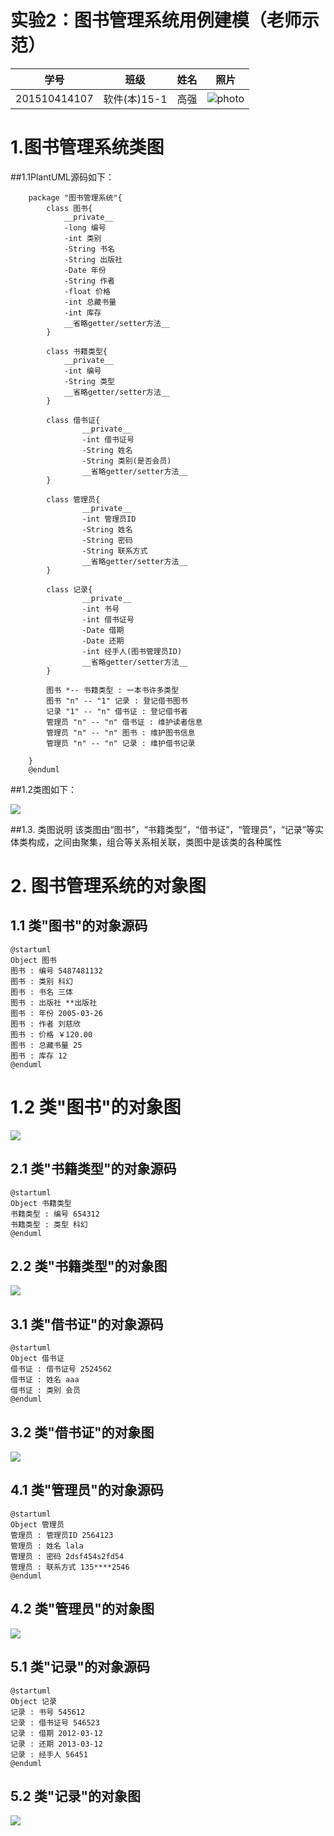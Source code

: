 # 实验2：图书管理系统用例建模（老师示范）
|学号|班级|姓名|照片|
|:----------:|:---------:| :----:|:-----:|
|201510414107|软件(本)15-1|高强|![photo](../photo.gif)|

# 1.图书管理系统类图

##1.1PlantUML源码如下：

``` @startuml
    package "图书管理系统"{
        class 图书{
            __private__
            -long 编号
            -int 类别
            -String 书名
            -String 出版社
            -Date 年份
            -String 作者
            -float 价格
            -int 总藏书量
            -int 库存
            __省略getter/setter方法__
        }
    
        class 书籍类型{
            __private__
            -int 编号
            -String 类型
            __省略getter/setter方法__
        }
    
        class 借书证{
                __private__
                -int 借书证号
                -String 姓名
                -String 类别(是否会员)
                __省略getter/setter方法__
        }
    
        class 管理员{
                __private__
                -int 管理员ID
                -String 姓名
                -String 密码
                -String 联系方式
                __省略getter/setter方法__
        }
    
        class 记录{
                __private__
                -int 书号
                -int 借书证号
                -Date 借期
                -Date 还期
                -int 经手人(图书管理员ID)
                __省略getter/setter方法__
        }
    
        图书 *-- 书籍类型 : 一本书许多类型
        图书 "n" -- "1" 记录 : 登记借书图书
        记录 "1" -- "n" 借书证 : 登记借书者
        管理员 "n" -- "n" 借书证 : 维护读者信息
        管理员 "n" -- "n" 图书 : 维护图书信息
        管理员 "n" -- "n" 记录 : 维护借书记录
    
    }
    @enduml
```


##1.2类图如下：

![](bookManageClassPicture.png)

##1.3. 类图说明
该类图由“图书”，“书籍类型”，“借书证”，“管理员”，“记录”等实体类构成，之间由聚集，组合等关系相关联，类图中是该类的各种属性

# 2. 图书管理系统的对象图

## 1.1 类"图书"的对象源码
```
@startuml
Object 图书
图书 : 编号 5487481132
图书 : 类别 科幻
图书 : 书名 三体
图书 : 出版社 **出版社
图书 : 年份 2005-03-26
图书 : 作者 刘慈欣
图书 : 价格 ￥120.00
图书 : 总藏书量 25
图书 : 库存 12
@enduml
```
# 1.2 类"图书"的对象图

![](book.png)

## 2.1 类"书籍类型"的对象源码
```
@startuml
Object 书籍类型
书籍类型 : 编号 654312
书籍类型 : 类型 科幻
@enduml
```
## 2.2 类"书籍类型"的对象图

![](bookType.png)


## 3.1 类"借书证"的对象源码
```
@startuml
Object 借书证
借书证 : 借书证号 2524562
借书证 : 姓名 aaa
借书证 : 类别 会员
@enduml
```
## 3.2 类"借书证"的对象图

![](lendCard.png)

## 4.1 类"管理员"的对象源码
```
@startuml
Object 管理员
管理员 : 管理员ID 2564123
管理员 : 姓名 lala
管理员 : 密码 2dsf454s2fd54
管理员 : 联系方式 135****2546
@enduml
```
## 4.2 类"管理员"的对象图

![](manager.png)

## 5.1 类"记录"的对象源码
```
@startuml
Object 记录
记录 : 书号 545612
记录 : 借书证号 546523
记录 : 借期 2012-03-12
记录 : 还期 2013-03-12
记录 : 经手人 56451
@enduml
```
## 5.2 类"记录"的对象图

![](record.png)